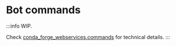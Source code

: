 # Bot commands

:::info
WIP.

Check [conda_forge_webservices.commands](https://github.com/conda-forge/conda-forge-webservices/blob/main/conda_forge_webservices/commands.py) for technical details.
:::
